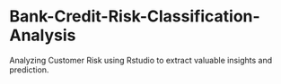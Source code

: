 # Bank-Credit-Risk-Classification-Analysis
Analyzing Customer Risk using Rstudio to extract valuable insights and prediction.
